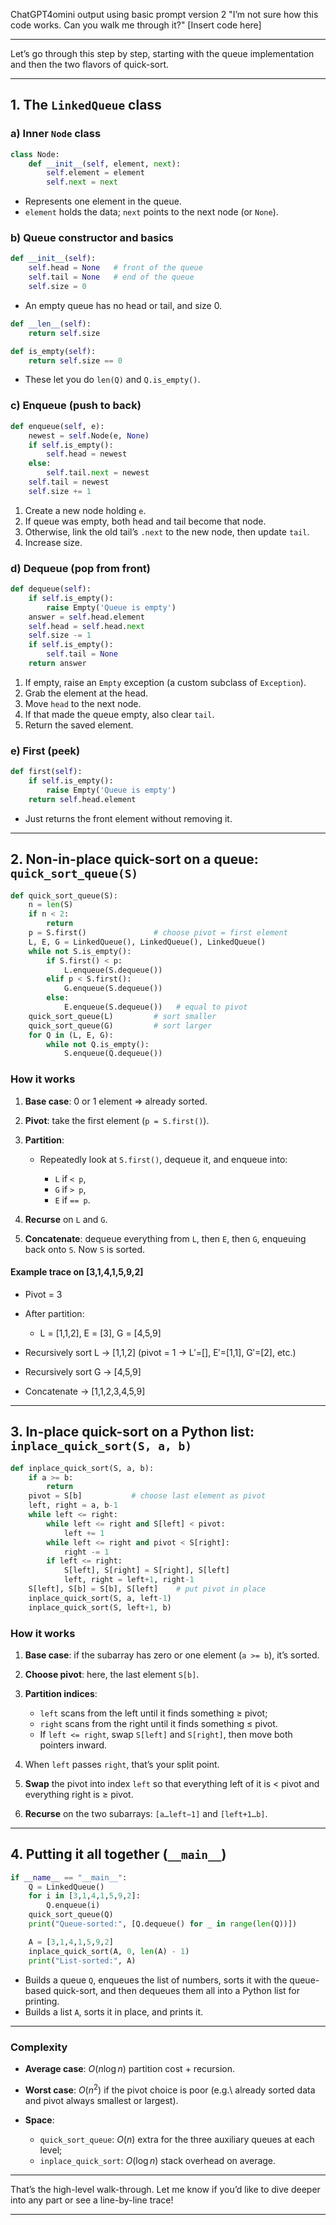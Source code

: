 ChatGPT4omini output using basic prompt version 2
"I’m not sure how this code works. Can you walk me through it?"
[Insert code here]

-----------------------------------------------------------------------------------------------------
Let’s go through this step by step, starting with the queue implementation and then the two flavors of quick-sort.

---

## 1. The `LinkedQueue` class

### a) Inner `Node` class

```python
class Node:
    def __init__(self, element, next):
        self.element = element
        self.next = next
```

* Represents one element in the queue.
* `element` holds the data; `next` points to the next node (or `None`).

### b) Queue constructor and basics

```python
def __init__(self):
    self.head = None   # front of the queue
    self.tail = None   # end of the queue
    self.size = 0
```

* An empty queue has no head or tail, and size 0.

```python
def __len__(self):
    return self.size

def is_empty(self):
    return self.size == 0
```

* These let you do `len(Q)` and `Q.is_empty()`.

### c) Enqueue (push to back)

```python
def enqueue(self, e):
    newest = self.Node(e, None)
    if self.is_empty():
        self.head = newest
    else:
        self.tail.next = newest
    self.tail = newest
    self.size += 1
```

1. Create a new node holding `e`.
2. If queue was empty, both head and tail become that node.
3. Otherwise, link the old tail’s `.next` to the new node, then update `tail`.
4. Increase size.

### d) Dequeue (pop from front)

```python
def dequeue(self):
    if self.is_empty():
        raise Empty('Queue is empty')
    answer = self.head.element
    self.head = self.head.next
    self.size -= 1
    if self.is_empty():
        self.tail = None
    return answer
```

1. If empty, raise an `Empty` exception (a custom subclass of `Exception`).
2. Grab the element at the head.
3. Move `head` to the next node.
4. If that made the queue empty, also clear `tail`.
5. Return the saved element.

### e) First (peek)

```python
def first(self):
    if self.is_empty():
        raise Empty('Queue is empty')
    return self.head.element
```

* Just returns the front element without removing it.

---

## 2. Non-in-place quick-sort on a queue: `quick_sort_queue(S)`

```python
def quick_sort_queue(S):
    n = len(S)
    if n < 2:
        return
    p = S.first()               # choose pivot = first element
    L, E, G = LinkedQueue(), LinkedQueue(), LinkedQueue()
    while not S.is_empty():
        if S.first() < p:
            L.enqueue(S.dequeue())
        elif p < S.first():
            G.enqueue(S.dequeue())
        else:
            E.enqueue(S.dequeue())   # equal to pivot
    quick_sort_queue(L)         # sort smaller
    quick_sort_queue(G)         # sort larger
    for Q in (L, E, G):
        while not Q.is_empty():
            S.enqueue(Q.dequeue())
```

### How it works

1. **Base case**: 0 or 1 element ⇒ already sorted.
2. **Pivot**: take the first element (`p = S.first()`).
3. **Partition**:

   * Repeatedly look at `S.first()`, dequeue it, and enqueue into:

     * `L` if `< p`,
     * `G` if `> p`,
     * `E` if `== p`.
4. **Recurse** on `L` and `G`.
5. **Concatenate**: dequeue everything from `L`, then `E`, then `G`, enqueuing back onto `S`.  Now `S` is sorted.

#### Example trace on \[3,1,4,1,5,9,2]

* Pivot = 3
* After partition:

  * L = \[1,1,2], E = \[3], G = \[4,5,9]
* Recursively sort L → \[1,1,2] (pivot = 1 → L′=\[], E′=\[1,1], G′=\[2], etc.)
* Recursively sort G → \[4,5,9]
* Concatenate → \[1,1,2,3,4,5,9]

---

## 3. In-place quick-sort on a Python list: `inplace_quick_sort(S, a, b)`

```python
def inplace_quick_sort(S, a, b):
    if a >= b:
        return
    pivot = S[b]           # choose last element as pivot
    left, right = a, b-1
    while left <= right:
        while left <= right and S[left] < pivot:
            left += 1
        while left <= right and pivot < S[right]:
            right -= 1
        if left <= right:
            S[left], S[right] = S[right], S[left]
            left, right = left+1, right-1
    S[left], S[b] = S[b], S[left]    # put pivot in place
    inplace_quick_sort(S, a, left-1)
    inplace_quick_sort(S, left+1, b)
```

### How it works

1. **Base case**: if the subarray has zero or one element (`a >= b`), it’s sorted.
2. **Choose pivot**: here, the last element `S[b]`.
3. **Partition indices**:

   * `left` scans from the left until it finds something ≥ pivot;
   * `right` scans from the right until it finds something ≤ pivot.
   * If `left <= right`, swap `S[left]` and `S[right]`, then move both pointers inward.
4. When `left` passes `right`, that’s your split point.
5. **Swap** the pivot into index `left` so that everything left of it is < pivot and everything right is ≥ pivot.
6. **Recurse** on the two subarrays: `[a…left−1]` and `[left+1…b]`.

---

## 4. Putting it all together (`__main__`)

```python
if __name__ == "__main__":
    Q = LinkedQueue()
    for i in [3,1,4,1,5,9,2]:
        Q.enqueue(i)
    quick_sort_queue(Q)
    print("Queue-sorted:", [Q.dequeue() for _ in range(len(Q))])

    A = [3,1,4,1,5,9,2]
    inplace_quick_sort(A, 0, len(A) - 1)
    print("List-sorted:", A)
```

* Builds a queue `Q`, enqueues the list of numbers, sorts it with the queue-based quick-sort, and then dequeues them all into a Python list for printing.
* Builds a list `A`, sorts it in place, and prints it.

---

### Complexity

* **Average case**: $O(n\log n)$ partition cost + recursion.
* **Worst case**: $O(n^2)$ if the pivot choice is poor (e.g.\ already sorted data and pivot always smallest or largest).
* **Space**:

  * `quick_sort_queue`: $O(n)$ extra for the three auxiliary queues at each level;
  * `inplace_quick_sort`: $O(\log n)$ stack overhead on average.

---

That’s the high-level walk-through. Let me know if you’d like to dive deeper into any part or see a line-by-line trace!


-----------------------------------------------------------------------------------------------------